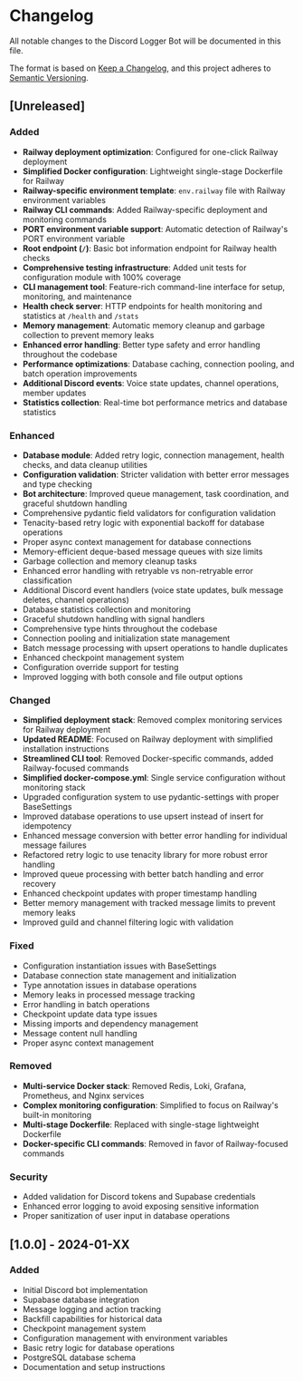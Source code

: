 # Changelog

All notable changes to the Discord Logger Bot will be documented in this file.

The format is based on [Keep a Changelog](https://keepachangelog.com/en/1.0.0/),
and this project adheres to [Semantic Versioning](https://semver.org/spec/v2.0.0.html).

## [Unreleased]

### Added
- **Railway deployment optimization**: Configured for one-click Railway deployment
- **Simplified Docker configuration**: Lightweight single-stage Dockerfile for Railway
- **Railway-specific environment template**: `env.railway` file with Railway environment variables
- **Railway CLI commands**: Added Railway-specific deployment and monitoring commands
- **PORT environment variable support**: Automatic detection of Railway's PORT environment variable
- **Root endpoint (`/`)**: Basic bot information endpoint for Railway health checks
- **Comprehensive testing infrastructure**: Added unit tests for configuration module with 100% coverage
- **CLI management tool**: Feature-rich command-line interface for setup, monitoring, and maintenance
- **Health check server**: HTTP endpoints for health monitoring and statistics at `/health` and `/stats`
- **Memory management**: Automatic memory cleanup and garbage collection to prevent memory leaks
- **Enhanced error handling**: Better type safety and error handling throughout the codebase
- **Performance optimizations**: Database caching, connection pooling, and batch operation improvements
- **Additional Discord events**: Voice state updates, channel operations, member updates
- **Statistics collection**: Real-time bot performance metrics and database statistics

### Enhanced
- **Database module**: Added retry logic, connection management, health checks, and data cleanup utilities
- **Configuration validation**: Stricter validation with better error messages and type checking
- **Bot architecture**: Improved queue management, task coordination, and graceful shutdown handling
- Comprehensive pydantic field validators for configuration validation
- Tenacity-based retry logic with exponential backoff for database operations
- Proper async context management for database connections
- Memory-efficient deque-based message queues with size limits
- Garbage collection and memory cleanup tasks
- Enhanced error handling with retryable vs non-retryable error classification
- Additional Discord event handlers (voice state updates, bulk message deletes, channel operations)
- Database statistics collection and monitoring
- Graceful shutdown handling with signal handlers
- Comprehensive type hints throughout the codebase
- Connection pooling and initialization state management
- Batch message processing with upsert operations to handle duplicates
- Enhanced checkpoint management system
- Configuration override support for testing
- Improved logging with both console and file output options

### Changed
- **Simplified deployment stack**: Removed complex monitoring services for Railway deployment
- **Updated README**: Focused on Railway deployment with simplified installation instructions
- **Streamlined CLI tool**: Removed Docker-specific commands, added Railway-focused commands
- **Simplified docker-compose.yml**: Single service configuration without monitoring stack
- Upgraded configuration system to use pydantic-settings with proper BaseSettings
- Improved database operations to use upsert instead of insert for idempotency
- Enhanced message conversion with better error handling for individual message failures
- Refactored retry logic to use tenacity library for more robust error handling
- Improved queue processing with better batch handling and error recovery
- Enhanced checkpoint updates with proper timestamp handling
- Better memory management with tracked message limits to prevent memory leaks
- Improved guild and channel filtering logic with validation

### Fixed
- Configuration instantiation issues with BaseSettings
- Database connection state management and initialization
- Type annotation issues in database operations
- Memory leaks in processed message tracking
- Error handling in batch operations
- Checkpoint update data type issues
- Missing imports and dependency management
- Message content null handling
- Proper async context management

### Removed
- **Multi-service Docker stack**: Removed Redis, Loki, Grafana, Prometheus, and Nginx services
- **Complex monitoring configuration**: Simplified to focus on Railway's built-in monitoring
- **Multi-stage Dockerfile**: Replaced with single-stage lightweight Dockerfile
- **Docker-specific CLI commands**: Removed in favor of Railway-focused commands

### Security
- Added validation for Discord tokens and Supabase credentials
- Enhanced error logging to avoid exposing sensitive information
- Proper sanitization of user input in database operations

## [1.0.0] - 2024-01-XX

### Added
- Initial Discord bot implementation
- Supabase database integration
- Message logging and action tracking
- Backfill capabilities for historical data
- Checkpoint management system
- Configuration management with environment variables
- Basic retry logic for database operations
- PostgreSQL database schema
- Documentation and setup instructions 
